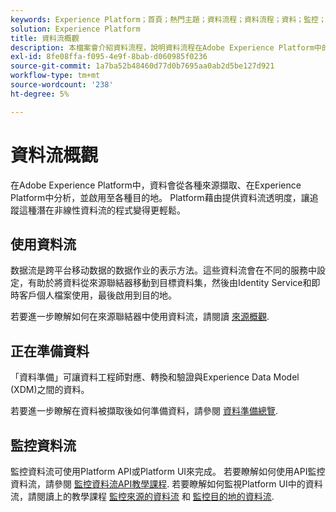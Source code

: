 ```yaml
---
keywords: Experience Platform；首頁；熱門主題；資料流程；資料流程；資料；監控；監控資料流程；監控；監控資料流程；監控資料流程；監控資料流程；流程；流程服務；
solution: Experience Platform
title: 資料流概觀
description: 本檔案會介紹資料流程，說明資料流程在Adobe Experience Platform中的使用方式。
exl-id: 8fe08ffa-f095-4e9f-8bab-d060985f0236
source-git-commit: 1a7ba52b48460d77d0b7695aa0ab2d5be127d921
workflow-type: tm+mt
source-wordcount: '238'
ht-degree: 5%

---
```


# 資料流概觀

在Adobe Experience Platform中，資料會從各種來源擷取、在Experience Platform中分析，並啟用至各種目的地。 Platform藉由提供資料流透明度，讓追蹤這種潛在非線性資料流的程式變得更輕鬆。

## 使用資料流

数据流是跨平台移动数据的数据作业的表示方法。這些資料流會在不同的服務中設定，有助於將資料從來源聯結器移動到目標資料集，然後由Identity Service和即時客戶個人檔案使用，最後啟用到目的地。

若要進一步瞭解如何在來源聯結器中使用資料流，請閱讀 [來源概觀](../sources/home.md).

## 正在準備資料

「資料準備」可讓資料工程師對應、轉換和驗證與Experience Data Model (XDM)之間的資料。

若要進一步瞭解在資料被擷取後如何準備資料，請參閱 [資料準備總覽](../data-prep/home.md).

## 監控資料流

監控資料流可使用Platform API或Platform UI來完成。 若要瞭解如何使用API監控資料流，請參閱 [監控資料流API教學課程](./api/monitor.md). 若要瞭解如何監視Platform UI中的資料流，請閱讀上的教學課程 [監控來源的資料流](./ui/monitor-sources.md) 和 [監控目的地的資料流](./ui/monitor-destinations.md).
